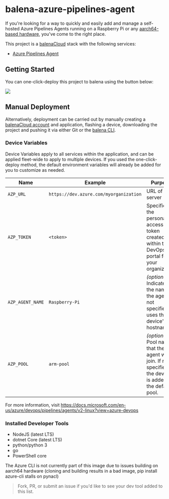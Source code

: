 # balena-azure-pipelines-agent

If you're looking for a way to quickly and easily add and manage a self-hosted Azure Pipelines Agents running on a Raspberry Pi or any [aarch64-based hardware](https://www.balena.io/docs/reference/base-images/devicetypes/), you've come to the right place. 

This project is a [balenaCloud](https://www.balena.io/cloud) stack with the following services:

* [Azure Pipelines Agent](https://docs.microsoft.com/en-us/azure/devops/pipelines/agents/v2-linux?view=azure-devops) 

## Getting Started

You can one-click-deploy this project to balena using the button below:

[![](https://balena.io/deploy.png)](https://dashboard.balena-cloud.com/deploy)

## Manual Deployment

Alternatively, deployment can be carried out by manually creating a [balenaCloud account](https://dashboard.balena-cloud.com) and application, flashing a device, downloading the project and pushing it via either Git or the [balena CLI](https://github.com/balena-io/balena-cli).

### Device Variables

Device Variables apply to all services within the application, and can be applied fleet-wide to apply to multiple devices. If you used the one-click-deploy method, the default environment variables will already be added for you to customize as needed.

|Name|Example|Purpose|
|---|---|---|
|`AZP_URL`|`https://dev.azure.com/myorganization`|URL of the server|
|`AZP_TOKEN`|`<token>`|Specifies the personal access token created within the DevOps portal for your organization|
|`AZP_AGENT_NAME`|`Raspberry-Pi`|_(optional)_ Indicates the name of the agent. If not specified uses the device's hostname.|
|`AZP_POOL`|`arm-pool`|_(optional)_ Pool name that the agent will join. If not specified the device is added to the default pool.|


For more information, visit https://docs.microsoft.com/en-us/azure/devops/pipelines/agents/v2-linux?view=azure-devops


### Installed Developer Tools

 - NodeJS (latest LTS)
 - dotnet Core (latest LTS)
 - python/python 3
 - go
 - PowerShell core

The Azure CLI is not currently part of this image due to issues building on aarch64 hardware (cloning and building results in a bad image, pip install azure-cli stalls on pynacl)

> Fork, PR, or submit an issue if you'd like to see your dev tool added to this list.